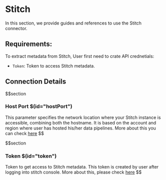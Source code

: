 # Stitch 

In this section, we provide guides and references to use the Stitch connector.

## Requirements:

To extract metadata from Stitch, User first need to crate API crednetials:
- `Token`: Token to access Stitch metadata.

## Connection Details

$$section
### Host Port $(id="hostPort")
This parameter specifies the network location where your Stitch instance is accessible, combining both the hostname.
It is based on the account and region where user has hosted his/her data pipelines. More about this you can check [here](https://www.stitchdata.com/docs/developers/import-api/api#base-urls)
$$

$$section
### Token $(id="token")
Token to get access to Stitch metadata. This token is created by user after logging into stitch console. More about this, please check [here](https://www.stitchdata.com/docs/developers/import-api/guides/quick-start#obtain-api-credentials)
$$
